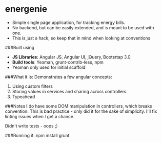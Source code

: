 energenie
=========
- Simple single page application, for tracking energy bills.
- No backend, but can be easily extended, and is meant to be used with one.
- This is just a hack, so keep that in mind when looking at conventions

###Built using
- **JS Libraries:** Angular JS, Angular UI, jQuery, Bootsrtap 3.0
- **Build tools**: Yeoman, grunt-contrib-less, npm
- Yeoman only used for initial scaffold

###What it is:
Demonstrates a few angular concepts:
1. Using custom filters
2. Storing values in services and sharing across controllers
3. Typeahead

###Notes
I do have some DOM manipulation in controllers, which breaks convention.
This is bad practice - only did it for the sake of simplicity. I'll fix linting issues when I get a chance.

Didn't write tests - oops ;)

###Running it:
    npm install
    grunt

